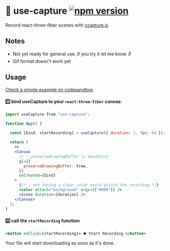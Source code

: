 # 🎥 use-capture [![npm version](https://badge.fury.io/js/use-capture.svg)](https://badge.fury.io/js/use-capture)
Record react-three-fiber scenes with [ccapture.js](https://github.com/spite/ccapture.js)

## Notes

- Not yet ready for general use, if you try it let me know ✌️
- Gif format doesn't work yet

## Usage

[Check a simple example on codesandbox](https://zgi8e.csb.app/)

#### 1️⃣ bind useCapture to your `react-three-fiber` canvas:
```jsx
import useCapture from "use-capture";

function App() {
  
  const [bind, startRecording] = useCapture({ duration: 2, fps: 60 });

  return (
    <>
    <Canvas
      // 💡 preserveDrawingBuffer is mandatory
      gl={{
        preserveDrawingBuffer: true,
      }}
      onCreated={bind}
    >
      {/* 💡 not having a clear color would glitch the recording */}
      <color attach="background" args={["#000"]} />
      <Scene duration={duration} />
    </Canvas>
  );
}
```

#### 2️⃣ call the `startRecording` function
```jsx
<button onClick={startRecording}> ⏺️ Start Recording </button>
```

Your file will start downloading as soon as it's done.

